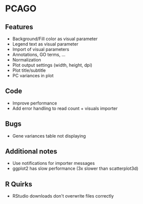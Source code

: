 # PCAGO

## Features

* Background/Fill color as visual parameter
* Legend text as visual parameter
* Import of visual parameters
* Annotations, GO terms, ...
* Normalization
* Plot output settings (width, height, dpi)
* Plot title/subtitle
* PC variances in plot

## Code

* Improve performance
* Add error handling to read count + visuals importer

## Bugs

* Gene variances table not displaying

## Additional notes

* Use notifications for importer messages
* ggplot2 has slow performance (3x slower than scatterplot3d)

## R Quirks

* RStudio downloads don't overwrite files correctly
